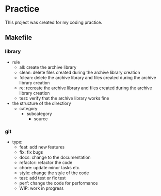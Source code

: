 # Practice

This project was created for my coding practice.

## Makefile

### library
- rule
	- all: create the archive library
	- clean: delete files created during the archive library creation
	- fclean: delete the archive library and files created during the archive library creation
	- re: recreate the archive library and files created during the archive library creation
	- test: verify that the archive library works fine
- the structure of the directiory
	- category
		- subcategory
			- source

### git
- type:
	- feat: add new features
	- fix: fix bugs
	- docs: change to the documentation
	- refactor: refactor the code
	- chore: update minor tasks etc.
	- style: change the style of the code
	- test: add test or fix test
	- perf: change the code for performance
	- WIP: work in progress
